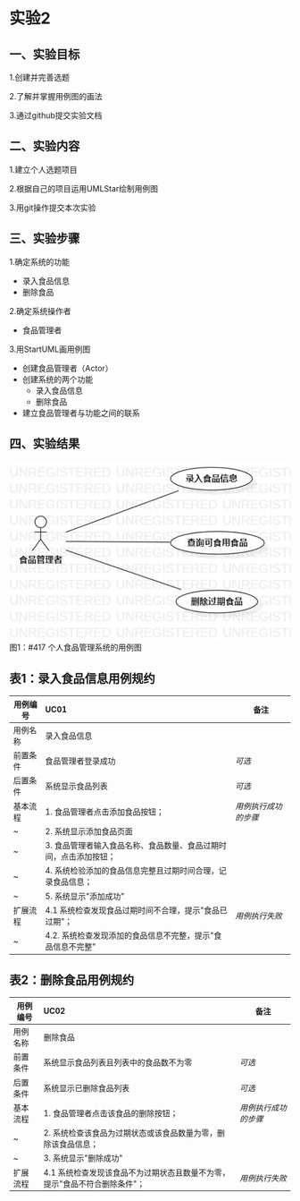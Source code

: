 # 实验2
## 一、实验目标
 1.创建并完善选题

 2.了解并掌握用例图的画法

 3.通过github提交实验文档

## 二、实验内容
 1.建立个人选题项目

 2.根据自己的项目运用UMLStar绘制用例图

 3.用git操作提交本次实验
 
## 三、实验步骤
 1.确定系统的功能
 
 - 录入食品信息
 - 删除食品
 
 2.确定系统操作者
 
   - 食品管理者
   
 3.用StartUML画用例图
 
 - 创建食品管理者（Actor）
 - 创建系统的两个功能
   - 录入食品信息
   - 删除食品
 - 建立食品管理者与功能之间的联系

## 四、实验结果

![用例图](./lab2_UseCaseDiagram1.jpg)  
图1：#417 个人食品管理系统的用例图

## 表1：录入食品信息用例规约  

用例编号  | UC01 | 备注  
-|:-|-  
用例名称  | 录入食品信息 |   
前置条件  | 食品管理者登录成功   | *可选*   
后置条件  |  系统显示食品列表   | *可选*   
基本流程  | 1. 食品管理者点击添加食品按钮；  |*用例执行成功的步骤*    
~| 2. 系统显示添加食品页面  |   
~| 3. 食品管理者输入食品名称、食品数量、食品过期时间，点击添加按钮；  |   
~| 4. 系统检验添加的食品信息完整且过期时间合理，记录食品信息；  |   
~| 5. 系统显示"添加成功"  |  
扩展流程  | 4.1 系统检查发现食品过期时间不合理，提示"食品已过期"；  |*用例执行失败*    
~| 4.2. 系统检查发现添加的食品信息不完整，提示"食品信息不完整" |


## 表2：删除食品用例规约    

用例编号  | UC02 | 备注  
-|:-|-  
用例名称  |删除食品 |   
前置条件  |  系统显示食品列表且列表中的食品数不为零    | *可选*   
后置条件  | 系统显示已删除食品列表     | *可选*   
基本流程  | 1. 食品管理者点击该食品的删除按钮；  |*用例执行成功的步骤*    
~| 2. 系统检查该食品为过期状态或该食品数量为零，删除该食品信息；  |   
~| 3. 系统显示"删除成功" |   
扩展流程  | 4.1 系统检查发现该食品不为过期状态且数量不为零，提示"食品不符合删除条件"；  |*用例执行失败*    


